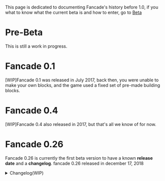 This page is dedicated to documenting Fancade's history before 1.0, if you what to know what the current beta is and how to enter, go to [Beta](https://www.fancade.com/wiki/Beta.md)

# Pre-Beta

This is still a work in progress.

# Fancade 0.1

[WIP]Fancade 0.1 was released in July 2017, back then, you were unable to make your own blocks, and the game used a fixed set of pre-made building blocks.

# Fancade 0.4

[WIP]Fancade 0.4 also released in 2017, but that's all we know of for now.

# Fancade 0.26

Fancade 0.26 is currently the first beta version to have a known **release date** and a **changelog**.
fancade 0.26 released in december 17, 2018 

<details>
<summary>Changelog(WIP)</summary>
<br>
the changelog is as follows:

New:

• Fangold gift for new users

• Camera toggle button for open block

• Building Help button link

• AZERTY and QWERTZ keyboard layouts

• Custom script template block

• Dinorama level: Two Towers

• Drive Mad level: Heavy Lifting

• Ditto level: Cornering

Changed:

• Merged Games and Play pages

• Improved in-game pause/lose/win dialog

• Can't edit built-in script blocks

• Variable names can't start with a number

• Get Position/Size/Velocity outputs 0,0,0 if no-object input (instead of undefined)

• Raycast outputs 0,0,0 and no-object if no hit (instead of undefined)

• Moved Constraints inventory folder into Physics

• Improved game preview timer indicator

• Improved "Need more Fangold" dialog

• Double sign-up email field

• Animated completion checkmark

• Center disk when tapped

• Lose on crash in Drive Mad

• No confetti for losers

Fixed:

• Crash when reusing custom inventory block that has other custom blocks inside

• Crash when closing paint-mode keyboard

• Crash if menu music stops when already stopped

• Missing inventory blocks after destroying custom block

• Custom inventory blocks stick around even if only used inside another unused block

• Wrong sound loops after app-switch

• Unresponsive menu after closing ad early

• Choppy level scroll (improved)

• Payout often shows "Unknown Game" (improved)

• Sometimes can't publish update to downloaded copy of your own game

• Win confetti sometimes doesn't show

• Can both like and dislike a game

• Disk with high score shows checkmark even if not won

• Payout is never cleared if sum is zero

• Menu dialog disappears after app-switch

• Impossible to read game description for some background colors

• Play/pause buttons can be obscured by 3D objects

• Wire sometimes routes wrong from custom multi-block

• And more
</details>